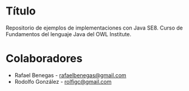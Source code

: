 Título
====
Repositorio de ejemplos de implementaciones con Java SE8. Curso de Fundamentos del lenguaje Java del OWL Institute.

Colaboradores
===
- Rafael Benegas - <rafaelbenegas@gmail.com>
- Rodolfo González - <rolfigc@gmail.com>
